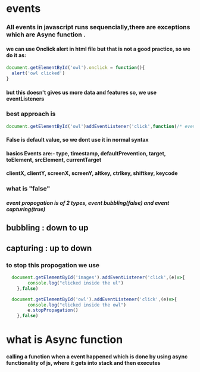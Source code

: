 # events

### All events in javascript runs sequencially,there are exceptions which are Async function .


#### we can use Onclick alert in html file but that is not a good practice, so we do it as:
```javascript
document.getElementById('owl').onclick = function(){
  alert('owl clicked')
}
```
#### but this doesn't gives us more data and features so, we use eventListeners


### best approach is
```javascript
document.getElementById('owl')addEventListener('click',function(/* event Object */){},false)
```
#### False is default value, so we dont use it in normal syntax 

#### basics Events are:- type, timestamp, defaultPrevention, target, toElement, srcElement, currentTarget

#### clientX, clientY, screenX, screenY, altkey, ctrlkey, shiftkey, keycode


### what is "false" 
##### event propogation is of 2 types, event bubbling(false) and event capturing(true)


## bubbling : down to up
## capturing : up to down

### to stop this propogation we use
```javascript
  document.getElementById('images').addEventListener('click',(e)=>{
        console.log("clicked inside the ul")
    },false)

  document.getElementById('owl').addEventListener('click',(e)=>{
        console.log("clicked inside the owl")
        e.stopPropagation()
    },false)
```

# what is Async function
#### calling a function when a event happened which is done by using async functionality of js, where it gets into stack and then executes
